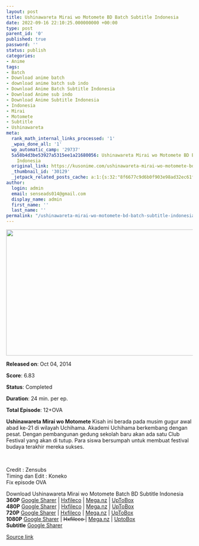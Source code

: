 ```yaml
---
layout: post
title: Ushinawareta Mirai wo Motomete BD Batch Subtitle Indonesia
date: 2022-09-16 22:10:25.000000000 +00:00
type: post
parent_id: '0'
published: true
password: ''
status: publish
categories:
- Anime
tags:
- Batch
- Download anime batch
- download anime batch sub indo
- Download Anime Batch Subtitle Indonesia
- Download Anime sub indo
- Download Anime Subtitle Indonesia
- Indonesia
- Mirai
- Motomete
- Subtitle
- Ushinawareta
meta:
  rank_math_internal_links_processed: '1'
  _wpas_done_all: '1'
  wp_automatic_camp: '29737'
  5a58b4d3be53927a5315ee1a21680056: Ushinawareta Mirai wo Motomete BD Batch Subtitle
    Indonesia
  original_link: https://kusonime.com/ushinawareta-mirai-wo-motomete-bd-batch-subtitle-indonesia/
  _thumbnail_id: '30129'
  _jetpack_related_posts_cache: a:1:{s:32:"8f6677c9d6b0f903e98ad32ec61f8deb";a:2:{s:7:"expires";i:1663409451;s:7:"payload";a:3:{i:0;a:1:{s:2:"id";i:30039;}i:1;a:1:{s:2:"id";i:29885;}i:2;a:1:{s:2:"id";i:29865;}}}}
author:
  login: admin
  email: senseads014@gmail.com
  display_name: admin
  first_name: ''
  last_name: ''
permalink: "/ushinawareta-mirai-wo-motomete-bd-batch-subtitle-indonesia/"
---
```

<p><img width="604" height="340" src="{{ site.baseurl }}/assets/2022/09/Ushinawareta-Mirai-wo-Motomete-604x340.jpg" class="attachment-thumb-large size-thumb-large wp-post-image" alt="" loading="lazy" title="Ushinawareta Mirai wo Motomete BD Batch Subtitle Indonesia" srcset="https://kusonime.com/wp-content/uploads/2017/08/Ushinawareta-Mirai-wo-Motomete-604x340.jpg 604w, https://kusonime.com/wp-content/uploads/2017/08/Ushinawareta-Mirai-wo-Motomete-300x169.jpg 300w, https://kusonime.com/wp-content/uploads/2017/08/Ushinawareta-Mirai-wo-Motomete-768x432.jpg 768w, https://kusonime.com/wp-content/uploads/2017/08/Ushinawareta-Mirai-wo-Motomete-520x293.jpg 520w, https://kusonime.com/wp-content/uploads/2017/08/Ushinawareta-Mirai-wo-Motomete.jpg 1000w" sizes="(max-width: 604px) 100vw, 604px" />
<p><b>Released on</b>: Oct 04, 2014</p>
<p>
<p><b>Score</b>: 6.83</p>
<p>
<p><b>Status</b>: Completed</p>
<p>
<p><b>Duration</b>: 24 min. per ep.</p>
<p>
<p><b>Total Episode</b>: 12+OVA</p>
<p>
<p><strong>Ushinawareta Mirai wo Motomete</strong> Kisah ini berada pada musim gugur awal abad ke-21 di wilayah Uchihama. Akademi Uchihama berkembang dengan pesat. Dengan pembangunan gedung sekolah baru akan ada satu Club Festival yang akan di tutup. Para siswa bersumpah untuk membuat festival budaya terakhir mereka sukses.</p>
<p>
<p> </p>
<p>
<p>Credit : Zensubs<br /> Timing dan Edit : Koneko<br /> Fix episode OVA</p>
<p>
<div class="smokeddl">
<div class="smokettl">Download Ushinawareta Mirai wo Motomete Batch BD Subtitle Indonesia</div>
<div class="smokeurl"><strong>360P</strong> <a href="https://acefile.co/f/58939220/kusonime-ushinawareta-bd-360p-rar" target="_blank" rel="noopener">Google Sharer</a> | <a href="https://hxfile.co/1u0xqhcvql1z" target="_blank" rel="noopener">Hxfileco</a> | <a href="https://mega.nz/file/kRMwmD7I#ML7mtAIZ3FnwF64f-ZvgNgyBxX4wDZxlLX5YUscYdrI" target="_blank" rel="noopener">Mega.nz</a> | <a href="https://uptobox.com/dvqzdq9i8s8p" target="_blank" rel="noopener">UpToBox</a></div>
<div class="smokeurl"><strong>480P</strong> <a href="https://acefile.co/f/58939221/kusonime-ushinawareta-bd-480p-rar" target="_blank" rel="noopener">Google Sharer</a> | <a href="https://hxfile.co/o835oug7rbg2" target="_blank" rel="noopener">Hxfileco</a> | <a href="https://mega.nz/file/NJNylDxK#8KphWVtrdh3jK02C3NVF2G8yQWBkwMImXt08HtS3xHA" target="_blank" rel="noopener">Mega.nz</a> | <a href="https://uptobox.com/dvqh8myiyuz4" target="_blank" rel="noopener">UpToBox</a></div>
<div class="smokeurl"><strong>720P</strong> <a href="https://acefile.co/f/58939222/kusonime-ushinawareta-bd-720p-rar" target="_blank" rel="noopener">Google Sharer</a> | <a href="https://hxfile.co/ev9m95lo3zz7" target="_blank" rel="noopener">Hxfileco</a> | <a href="https://mega.nz/file/wIUgDL7Q#mfhRWdyCHTzjrLYGtBj9u0oXev7JuZNANKFZZdNATpY" target="_blank" rel="noopener">Mega.nz</a> | <a href="https://uptobox.com/r6xvbkfkdbpe" target="_blank" rel="noopener">UpToBox</a></div>
<div class="smokeurl"><strong>1080P</strong> <a href="https://acefile.co/f/58939225/kusonime-ushinawareta-bd-1080p-rar" target="_blank" rel="noopener noreferrer">Google Sharer</a> | <del datetime="2021-11-01T09:52:41+00:00">Hxfileco </del>| <a href="https://mega.nz/file/BqpyWI5J#enq7gvup5JPcBxCRHaOegB9gIKQvTV5T0oKpxDbY7JQ" target="_blank" rel="noopener">Mega.nz</a> | <a href="https://uptobox.com/yiifdr8wu67e" target="_blank" rel="noopener">UptoBox</a></div>
<div class="smokeurl"><strong>Subtitle</strong> <a href="https://acefile.co/f/58939228/kusonime-ushinawareta-bd-fontsubs-rar" target="_blank" rel="noopener">Google Sharer</a></div>
</div>
<p><a href="https://kusonime.com/ushinawareta-mirai-wo-motomete-bd-batch-subtitle-indonesia/">Source link </a></p>
